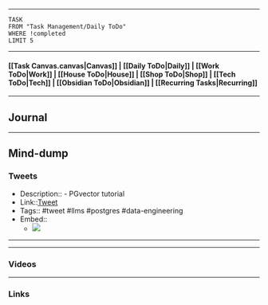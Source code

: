 
---
```dataview
TASK
FROM "Task Management/Daily ToDo"
WHERE !completed
LIMIT 5
```
---

#### [[Task Canvas.canvas|Canvas]] | [[Daily ToDo|Daily]] | [[Work ToDo|Work]] |  [[House ToDo|House]] |  [[Shop ToDo|Shop]] | [[Tech ToDo|Tech]] | [[Obsidian ToDo|Obsidian]] | [[Recurring Tasks|Recurring]] 
---
## Journal

---
## Mind-dump

### Tweets
- Description:: - PGvector tutorial
- Link::[Tweet](https://x.com/avthars/status/1839774900606644493?t=4e3oPB1GuA1eP8hNFTP7pA&s=19)
- Tags:: #tweet #llms #postgres #data-engineering 
- Embed:: 
	- ![](https://x.com/avthars/status/1839774900606644493?t=4e3oPB1GuA1eP8hNFTP7pA&s=19)

 --- 

---
### Videos

---
### Links 